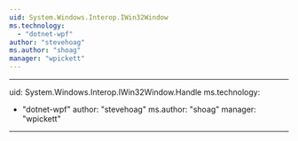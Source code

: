 ```yaml
---
uid: System.Windows.Interop.IWin32Window
ms.technology: 
  - "dotnet-wpf"
author: "stevehoag"
ms.author: "shoag"
manager: "wpickett"
---
```


---
uid: System.Windows.Interop.IWin32Window.Handle
ms.technology: 
  - "dotnet-wpf"
author: "stevehoag"
ms.author: "shoag"
manager: "wpickett"
---
